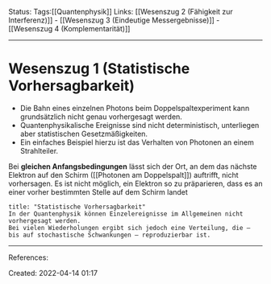 Status:
Tags:[[Quantenphysik]]
Links: [[Wesenszug 2 (Fähigkeit zur Interferenz)]] - [[Wesenszug 3 (Eindeutige Messergebnisse)]] - [[Wesenszug 4 (Komplementarität)]]
___
# Wesenszug 1 (Statistische Vorhersagbarkeit)

- Die Bahn eines einzelnen Photons beim Doppelspaltexperiment kann grundsätzlich nicht genau vorhergesagt werden.
- Quantenphysikalische Ereignisse sind nicht deterministisch, unterliegen aber statistischen Gesetzmäßigkeiten.
- Ein einfaches Beispiel hierzu ist das Verhalten von Photonen an einem Strahlteiler.

Bei **gleichen Anfangsbedingungen** lässt sich der Ort, an dem das nächste Elektron auf den Schirm ([[Photonen am Doppelspalt]]) auftrifft, nicht vorhersagen.
Es ist nicht möglich, ein Elektron so zu präparieren, dass es an einer vorher bestimmten Stelle auf dem Schirm landet

```ad-important
title: "Statistische Vorhersagbarkeit"
In der Quantenphysik können Einzelereignisse im Allgemeinen nicht vorhergesagt werden.
Bei vielen Wiederholungen ergibt sich jedoch eine Verteilung, die – bis auf stochastische Schwankungen – reproduzierbar ist.
```
___
References:

Created: 2022-04-14 01:17